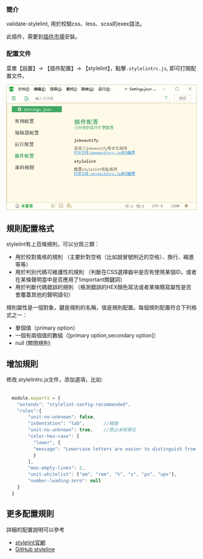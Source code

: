 ### 簡介

validate-stylelint, 用於校驗css、less、scss的exex語法。

此插件，需要到[插件市場](https://ext.dcloud.net.cn/plugin?name=validate-stylelint)安裝。

### 配置文件

菜單【設置】-> 【插件配置】-> 【stylelint】，點擊`.stylelintrc.js`, 即可打開配置文件。
  
<img src="/static/snapshots/tutorial/stylelint.png" />

## 規則配置格式

stylelint有上百條規則，可以分爲三類：
- 用於校對風格的規則 （主要針對空格（比如說冒號附近的空格）、換行、縮進等等）
- 用於判別代碼可維護性的規則 （判斷在CSS選擇器中是否有使用某個ID，或者在某條聲明當中是否應用了!important關鍵詞）
- 用於判斷代碼錯誤的規則 （檢測錯誤的HEX顏色寫法或者某條簡寫屬性是否會覆蓋其他的聲明語句）

規則屬性是一個對象，鍵是規則的名稱，值是規則配置。每個規則配置符合下列格式之一：
- 單個值（primary option）
- 一個有兩個值的數組（[primary option,secondary option]）
- null (關閉規則)

## 增加規則

修改.stylelintrc.js文件，添加選項，比如: 

```javascript

  module.exports = {
    "extends": "stylelint-config-recommended",
    "rules":{
        "unit-no-unknown": false,
        "indentation": "tab",       //縮進
        "unit-no-unknown": true,    //禁止未知單位
        "color-hex-case": [
          "lower", {
          "message": "Lowercase letters are easier to distinguish from numbers"
          }
        ],
        "max-empty-lines": 2,
        "unit-whitelist": ["em", "rem", "%", "s", "px", "upx"],
        "number-leading-zero": null
    }
  }

```

## 更多配置規則

詳細的配置說明可以參考
  - [stylelint官網](https://stylelint.io/user-guide/rules/)
  - [GitHub styleline](https://github.com/stylelint/stylelint/blob/master/docs/user-guide/rules.md)